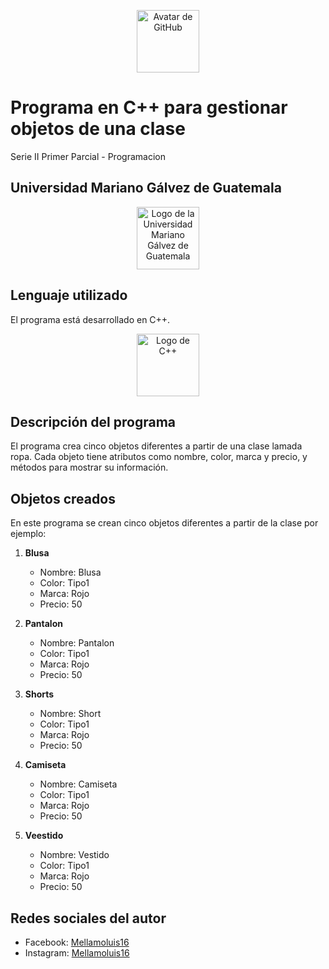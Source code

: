 <p align="center">
  <img src="https://avatars.githubusercontent.com/u/113674880?v=4" alt="Avatar de GitHub" width="100px">
</p>

# Programa en C++ para gestionar objetos de una clase

Serie II Primer Parcial - Programacion

## Universidad Mariano Gálvez de Guatemala

<p align="center">
  <img src="https://upload.wikimedia.org/wikipedia/commons/1/15/Escudo_de_la_universidad_Mariano_G%C3%A1lvez_Guatemala.svg" alt="Logo de la Universidad Mariano Gálvez de Guatemala" width="100px">
</p>

## Lenguaje utilizado

El programa está desarrollado en C++.

<p align="center">
  <img src="https://preview.redd.it/boijmutw0jt91.png?auto=webp&s=308aea88c10b96d5fd0975bc0ccad6e78f015c42" alt="Logo de C++" width="100px">
</p>

## Descripción del programa

El programa crea cinco objetos diferentes a partir de una clase lamada ropa. Cada objeto tiene atributos como nombre, color, marca y precio, y métodos para mostrar su información.

## Objetos creados

En este programa se crean cinco objetos diferentes a partir de la clase por ejemplo:

1. **Blusa**
   - Nombre: Blusa
   - Color: Tipo1
   - Marca: Rojo
   - Precio: 50

2. **Pantalon**
   - Nombre: Pantalon
   - Color: Tipo1
   - Marca: Rojo
   - Precio: 50

3. **Shorts**
   - Nombre: Short
   - Color: Tipo1
   - Marca: Rojo
   - Precio: 50

4. **Camiseta**
   - Nombre: Camiseta
   - Color: Tipo1
   - Marca: Rojo
   - Precio: 50

5. **Veestido**
   - Nombre: Vestido
   - Color: Tipo1
   - Marca: Rojo
   - Precio: 50

## Redes sociales del autor

- Facebook: [Mellamoluis16](https://www.facebook.com/Mellamoluis16)
- Instagram: [Mellamoluis16](https://www.instagram.com/mellamoluis16/)
